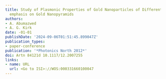 ```yaml
---
title: Study of Plasmonic Properties of Gold Nanoparticles of Different Shapes with
  emphasis on Gold Nanopyramids
authors:
- A. Abumazwed
- A. G. Kirk
date: -01-01
publishDate: '2024-09-06T01:51:45.899047Z'
publication_types:
- paper-conference
publication: '*Photonics North 2012*'
doi: Artn 84121d 10.1117/12.2007255
links:
- name: URL
  url: <Go to ISI>://WOS:000331660100047
---
```

